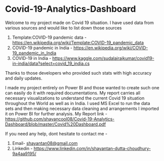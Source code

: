 # Covid-19-Analytics-Dashboard
Welcome to my project made on Covid 19 situation. I have used data from various sources and would like to list down those sources
1. Template:COVID-19 pandemic data - https://en.wikipedia.org/wiki/Template:COVID-19_pandemic_data
2. COVID-19 pandemic in India - https://en.wikipedia.org/wiki/COVID-19_pandemic_in_India
3. COVID-19 in India - https://www.kaggle.com/sudalairajkumar/covid19-in-india/data?select=covid_19_india.cs

Thanks to those developers who provided such stats with high accuracy and daily updates.
 
I made my project entirely on Power BI and those wanted to create such one can easily do it with required documentations. My report carries all necessary visualizations to understand the current Covid 19 situation throughout the World as well as in India. I used MS Excel to run the data sets and then making necessary data cleaning and arrangements I imported it on Power BI for further analysis. 
My Report link - https://github.com/shayancool08/Covid-19-Analytics-Dashboard/blob/master/Covid%20Dashboard.pdf 

If you need any help, dont hesitate to contact me - 
1. Email- shayantan08@gmail.com
2. Linkedin - https://www.linkedin.com/in/shayantan-dutta-choudhury-9a4aa9195/
